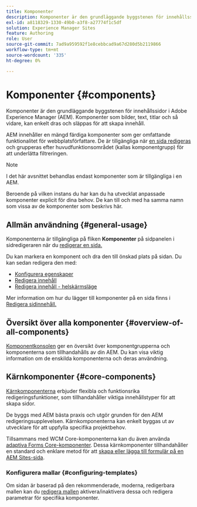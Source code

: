 ```yaml
---
title: Komponenter
description: Komponenter är den grundläggande byggstenen för innehållssidor i AEM
exl-id: a8118329-1330-49b0-a3f8-a27774f1c5df
solution: Experience Manager Sites
feature: Authoring
role: User
source-git-commit: 7ad9a959592f1e8cebbcad9a67d280d5b2119866
workflow-type: tm+mt
source-wordcount: '335'
ht-degree: 0%

---
```


# Komponenter {#components}

Komponenter är den grundläggande byggstenen för innehållssidor i Adobe Experience Manager (AEM). Komponenter som bilder, text, titlar och så vidare, kan enkelt dras och släppas för att skapa innehåll.

AEM innehåller en mängd färdiga komponenter som ger omfattande funktionalitet för webbplatsförfattare. De är tillgängliga när [en sida redigeras](/help/sites-cloud/authoring/page-editor/edit-content.md) och grupperas efter huvudfunktionsområdet (kallas komponentgrupp) för att underlätta filtreringen.

>[!NOTE]
>
>I det här avsnittet behandlas endast komponenter som är tillgängliga i en AEM.
>
>Beroende på vilken instans du har kan du ha utvecklat anpassade komponenter explicit för dina behov. De kan till och med ha samma namn som vissa av de komponenter som beskrivs här.

## Allmän användning {#general-usage}

Komponenterna är tillgängliga på fliken **Komponenter** på sidpanelen i sidredigeraren när du [redigerar en sida.](/help/sites-cloud/authoring/page-editor/edit-content.md)

Du kan markera en komponent och dra den till önskad plats på sidan. Du kan sedan redigera den med:

* [Konfigurera egenskaper](/help/sites-cloud/authoring/sites-console/page-properties.md)
* [Redigera innehåll](/help/sites-cloud/authoring/page-editor/edit-content.md)
* [Redigera innehåll - helskärmsläge](/help/sites-cloud/authoring/page-editor/edit-content.md#edit-content-full-screen-mode)

Mer information om hur du lägger till komponenter på en sida finns i [Redigera sidinnehåll.](/help/sites-cloud/authoring/page-editor/edit-content.md)

## Översikt över alla komponenter {#overview-of-all-components}

[Komponentkonsolen](/help/sites-cloud/authoring/components-console.md) ger en översikt över komponentgrupperna och komponenterna som tillhandahålls av din AEM. Du kan visa viktig information om de enskilda komponenterna och deras användning.

## Kärnkomponenter {#core-components}

[Kärnkomponenterna](https://experienceleague.adobe.com/docs/experience-manager-core-components/using/introduction.html) erbjuder flexibla och funktionsrika redigeringsfunktioner, som tillhandahåller viktiga innehållstyper för att skapa sidor.

De byggs med AEM bästa praxis och utgör grunden för den AEM redigeringsupplevelsen. Kärnkomponenterna kan enkelt byggas ut av utvecklare för att uppfylla specifika projektbehov.

Tillsammans med WCM Core-komponenterna kan du även använda [adaptiva Forms Core-komponenter](https://experienceleague.adobe.com/docs/experience-manager-core-components/using/adaptive-forms/introduction.html#features). Dessa kärnkomponenter tillhandahåller en standard och enklare metod för att [skapa eller lägga till formulär på en AEM Sites-sida](/help/forms/create-or-add-an-adaptive-form-to-aem-sites-page.md).

### Konfigurera mallar {#configuring-templates}

Om sidan är baserad på den rekommenderade, moderna, redigerbara mallen kan du [redigera mallen](/help/sites-cloud/authoring/sites-console/templates.md) aktivera/inaktivera dessa och redigera parametrar för specifika komponenter.
